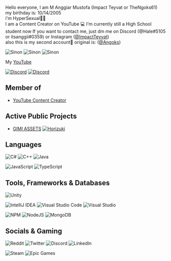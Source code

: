 Hello everyone, I am M Anggiar Mustofa (Impact Teyvat or TheNgoks61) \
my birthday is: 10/14/2005 \
i'm HyperSexual🔞💦 \
I am a Content Creator on YouTube 💻
I’m currently still a High School student now
If you want to contact me, just dm me on Discord (@Hale#5105 or itsanggii#0359) or Instagram ([@ImpactTeyvat](https://www.instagram.com/ImpactTeyvat/)) \
also this is my second account🤗 original is: ([@Angoks](https://github.com/Angoks))

![Sinon](https://i.ibb.co/9qXmQ39/Desktop-Screenshot-2022-10-06-14-06-08-04.png)
![Sinon](https://i.ibb.co/ZJ0w532/Desktop-Screenshot-2022-10-06-14-06-25-59.png)
![Sinon](https://i.ibb.co/nL0zGSX/Desktop-Screenshot-2022-10-06-14-06-39-20.png)

My [YouTube](https://wwwyoutube.com/channel/UC19KZfU5hO0siK6y_zfJJSA)

<a href="https://discord.com/users/1011680728964141067"><img src="https://lanyard.cnrad.dev/api/695511843707551776?borderRadius=20px&bg=00000000" alt="Discord" /></a>
<a href="https://discord.com/users/1011646653704441876"><img src="https://lanyard.cnrad.dev/api/1011646653704441876?borderRadius=20px&bg=00000000" alt="Discord" /></a>

## Member of
- [YouTube Content Creator](https://www.youtube.com/)

## Active Public Projects
- [GIMI ASSETS](https://github.com/SilentNightSound/GI-Model-Importer-Assets)
[![Horizuki](https://github-readme-streak-stats.herokuapp.com?user=Angoks&theme=tokyonight)](https://git.io/streak-stats)

## Languages

![C#](https://img.shields.io/badge/c%23-%23239120.svg?style=for-the-badge&logo=c-sharp&logoColor=white)
![C++](https://img.shields.io/badge/c++-%2300599C.svg?style=for-the-badge&logo=c%2B%2B&logoColor=white)
![Java](https://img.shields.io/badge/java-%23ED8B00.svg?style=for-the-badge&logo=java&logoColor=white)
<!--- ![Dart](https://img.shields.io/badge/dart-%230175C2.svg?style=for-the-badge&logo=dart&logoColor=white) -->

![JavaScript](https://img.shields.io/badge/javascript-%23323330.svg?style=for-the-badge&logo=javascript&logoColor=%23F7DF1E)
![TypeScript](https://img.shields.io/badge/typescript-%23007ACC.svg?style=for-the-badge&logo=typescript&logoColor=white)

## Tools, Frameworks & Databases

![Unity](https://img.shields.io/badge/unity-%23000000.svg?style=for-the-badge&logo=unity&logoColor=white)

![IntelliJ IDEA](https://img.shields.io/badge/IntelliJIDEA-000000.svg?style=for-the-badge&logo=intellij-idea&logoColor=white)
![Visual Studio Code](https://img.shields.io/badge/Visual%20Studio%20Code-0078d7.svg?style=for-the-badge&logo=visual-studio-code&logoColor=white)
![Visual Studio](https://img.shields.io/badge/Visual%20Studio-5C2D91.svg?style=for-the-badge&logo=visual-studio&logoColor=white)

<!--- ![Flutter](https://img.shields.io/badge/Flutter-%2302569B.svg?style=for-the-badge&logo=Flutter&logoColor=white) -->
![NPM](https://img.shields.io/badge/NPM-%23000000.svg?style=for-the-badge&logo=npm&logoColor=white)
![NodeJS](https://img.shields.io/badge/node.js-6DA55F?style=for-the-badge&logo=node.js&logoColor=white)
![MongoDB](https://img.shields.io/badge/MongoDB-%234ea94b.svg?style=for-the-badge&logo=mongodb&logoColor=white)

## Socials & Gaming

![Reddit](https://img.shields.io/badge/Reddit-%23FF4500.svg?style=for-the-badge&logo=Reddit&logoColor=white)
![Twitter](https://img.shields.io/badge/Twitter-%231DA1F2.svg?style=for-the-badge&logo=Twitter&logoColor=white)
![Discord](https://img.shields.io/badge/%3CServer%3E-%237289DA.svg?style=for-the-badge&logo=discord&logoColor=white)
![LinkedIn](https://img.shields.io/badge/linkedin-%230077B5.svg?style=for-the-badge&logo=linkedin&logoColor=white)

![Steam](https://img.shields.io/badge/steam-%23000000.svg?style=for-the-badge&logo=steam&logoColor=white)
![Epic Games](https://img.shields.io/badge/epicgames-%23313131.svg?style=for-the-badge&logo=epicgames&logoColor=white)

<!---
More ? https://github.com/Ileriayo/markdown-badges#badges
--->

<!---
**Angoks/Angoks** is a ✨ special ✨ repository because its `README.md` (this file) appears on your GitHub profile.
You can click the Preview link to take a look at your changes.
--->
